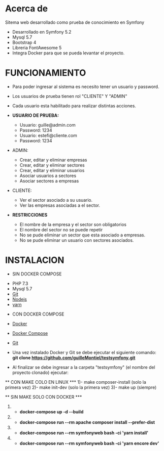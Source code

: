 # Acerca de

Sitema web desarrollado como prueba de conocimiento en Symfony

- Desarrollado en Symfony 5.2
- Mysql 5.7
- Bootstrap 4
- Libreria FontAwesome 5
- Integra Docker para que se pueda levantar el proyecto.

# FUNCIONAMIENTO
- Para poder ingresar al sistema es necesito tener un usuario y password.
- Los usuarios de prueba tienen rol "CLIENTE" Y "ADMIN"
- Cada usuario esta habilitado para realizar distintas acciones.
- <b>USUARIO DE PRUEBA: </b>
    <ul>
        <li>Usuario: guille@admin.com</li>
        <li>Password: 1234</li>
        <li>Usuario: estefi@cliente.com</li>
        <li>Password: 1234</li>
    </ul>
- ADMIN:
    <ul>
        <li>Crear, editar y eliminar empresas</li>
        <li>Crear, editar y eliminar sectores</li>
        <li>Crear, editar y eliminar usuarios</li>
        <li>Asociar usuarios a sectores</li>
        <li>Asociar sectores a empresas</li>
    </ul>
- CLIENTE:
    <ul>
        <li>Ver el sector asociado a su usuario.</li>
        <li>Ver las empresas asociadas a el sector.</li>
    </ul>

- <b>RESTRICCIONES</b>
    <ul>
        <li>El nombre de la empresa y el sector son obligatorios</li>
        <li>El nombre del sector no se puede repetir</li>
        <li>No se pude eliminar un sector que esta asociado a empresas.</li>
        <li>No se pude eliminar un usuario con sectores asociados.</li>
    </ul>



# INSTALACION

* SIN DOCKER COMPOSE
- PHP 7.3
- Mysql 5.7
- <a href="https://git-scm.com/book/en/v2/Getting-Started-Installing-Git" target="_blank">Git</a>
- <a href="https://nodejs.org/es/download/" target="_blank">Nodejs</a>
- <a target="_blank" href="https://yarnpkg.com/getting-started/install">yarn</a>

* CON DOCKER COMPOSE
- <a href="https://docs.docker.com/engine/install/" target="_blank">Docker</a>
- <a href="https://docs.docker.com/compose/install/" target="_blank"> Docker Compose </a>
- <a href="https://git-scm.com/book/en/v2/Getting-Started-Installing-Git" target="_blank">Git</a>

- Una vez instalado Docker y Git se debe ejecutar el siguiente comando:
<b>git clone https://github.com/guilleMontiel/testsymfony.git</b>

- Al finalizar se debe ingresar a la carpeta "testsymfony" (el nombre del proyecto clonado) ejecutar:

** CON MAKE COLO EN LINUX ***
1)- make composer-install (solo la primera vez)
2)- make init-dev  (solo la primera vez)
3)- make up (siempre)

** SIN MAKE SOLO CON DOCKER ***
1) - <b>docker-compose up -d --build</b>
2) - <b>docker-compose run --rm apache composer install --prefer-dist</b>
1) - <b>docker-compose run --rm symfonyweb bash -ci 'yarn install'</b>
1) - <b>docker-compose run --rm symfonyweb bash -ci 'yarn encore dev'</b>


